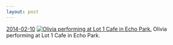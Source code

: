 ```yaml
---
layout: post
---
```


<p>
  <time><a href="/288">2014-02-10</a></time>
  <a href="/288"><img src="{{ site.assets_url }}/288-640.jpg" srcset="{{ site.assets_url }}/288-1280.jpg 1280w, {{ site.assets_url }}/288-960.jpg 960w, {{ site.assets_url }}/288-640.jpg 640w, {{ site.assets_url }}/288-320.jpg 320w" sizes="(min-width: 700px) 50vw, calc(100vw - 2rem)" alt="Olivia performing at Lot 1 Cafe in Echo Park." /></a>
  <span>Olivia performing at Lot 1 Cafe in Echo Park.</span>
</p>
